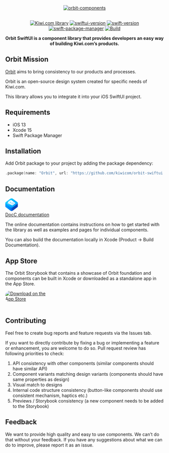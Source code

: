 <div align="center">
  <a href="https://orbit.kiwi" target="_blank">
    <img alt="orbit-components" src="https://images.kiwi.com/common/orbit-logo-full.png" srcset="https://images.kiwi.com/common/orbit-logo-full@2x.png 2x" />
  </a>
</div>
<br />
<div align="center">

[![Kiwi.com library](https://img.shields.io/badge/Kiwi.com-library-00A991)](https://code.kiwi.com)
[![swiftui-version](https://img.shields.io/badge/swiftui-1.0-blue)](https://developer.apple.com/documentation/swiftui)
[![swift-version](https://img.shields.io/badge/swift-5.5-orange)](https://github.com/apple/swift)
[![swift-package-manager](https://img.shields.io/badge/Swift_Package_Manager-compatible-green)](https://github.com/apple/swift-package-manager)
[![Build](https://github.com/kiwicom/orbit-swiftui/actions/workflows/ci.yml/badge.svg)](https://github.com/kiwicom/orbit-swiftui/actions/workflows/ci.yml)

<strong>Orbit SwiftUI is a component library that provides developers an easy way of building Kiwi.com’s products.</strong>

</div>

## Orbit Mission

[Orbit](https://orbit.kiwi) aims to bring consistency to our products and processes. 

Orbit is an open-source design system created for specific needs of Kiwi.com.

This library allows you to integrate it into your iOS SwiftUI project.

## Requirements

- iOS 13
- Xcode 15
- Swift Package Manager

## Installation

Add Orbit package to your project by adding the package dependency:

```swift
.package(name: "Orbit", url: "https://github.com/kiwicom/orbit-swiftui.git", .upToNextMajor(from: "0.10.0")),
```

## Documentation

[![DocC](Documentation/docc.png)](https://kiwicom.github.io/orbit-swiftui/documentation/orbit/)
<br>
[DocC documentation](https://kiwicom.github.io/orbit-swiftui/documentation/orbit/)

The online documentation contains instructions on how to get started with the library as well as examples and pages for individual components.

You can also build the documentation locally in Xcode (Product -> Build Documentation).

## App Store

The Orbit Storybook that contains a showcase of Orbit foundation and components can be built in Xcode or downloaded as a standalone app in the App Store.

<a href="https://apps.apple.com/us/app/orbit-storybook/id1622225639?itsct=apps_box_badge&amp;itscg=30200" style="display: inline-block; overflow: hidden; border-radius: 13px; width: 150px; height: 50px;"><img src="https://tools.applemediaservices.com/api/badges/download-on-the-app-store/black/en-us?size=150x50&amp;releaseDate=1651708800&h=19b81a69aa959af2af398c51dc84737a" alt="Download on the App Store" style="border-radius: 13px; width: 150px; height: 50px;"></a>

## Contributing

Feel free to create bug reports and feature requests via the Issues tab.

If you want to directly contribute by fixing a bug or implementing a feature or enhancement, you are welcome to do so. 
Pull request review has following priorities to check:

1) API consistency with other components (similar components should have similar API)
2) Component variants matching design variants (components should have same properties as design)
3) Visual match to designs
4) Internal code structure consistency (button-like components should use consistent mechanism, haptics etc.)
5) Previews / Storybook consistency (a new component needs to be added to the Storybook)

## Feedback

We want to provide high quality and easy to use components. We can’t do that without your feedback. 
If you have any suggestions about what we can do to improve, please report it as an issue.
